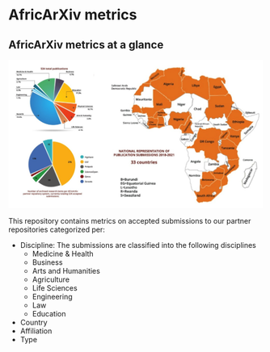 # AfricArXiv metrics

## AfricArXiv metrics at a glance
![](https://github.com/AfricArxiv/metrics/blob/main/visualizations/AfricArXiv%20Combined%20metrics.jpeg)

This repository contains metrics on accepted submissions to our partner repositories categorized per:
* Discipline: The submissions are classified into the following disciplines
  * Medicine & Health
  * Business
  * Arts and Humanities
  * Agriculture
  * Life Sciences
  * Engineering
  * Law
  * Education
* Country
* Affiliation
* Type
